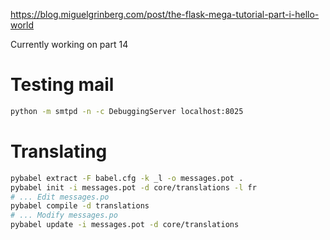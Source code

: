 https://blog.miguelgrinberg.com/post/the-flask-mega-tutorial-part-i-hello-world

Currently working on part 14

# Testing mail

```sh
python -m smtpd -n -c DebuggingServer localhost:8025
```

# Translating

```sh
pybabel extract -F babel.cfg -k _l -o messages.pot .
pybabel init -i messages.pot -d core/translations -l fr
# ... Edit messages.po
pybabel compile -d translations
# ... Modify messages.po
pybabel update -i messages.pot -d core/translations
```